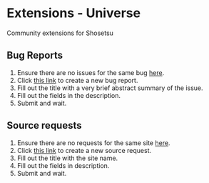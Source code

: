 # Extensions - Universe

Community extensions for Shosetsu

## Bug Reports

1. Ensure there are no issues for the same bug [here][issues].
2. Click [this link][bug-report] to create a new bug report.
3. Fill out the title with a very brief abstract summary of the issue.
4. Fill out the fields in the description.
5. Submit and wait.

## Source requests

1. Ensure there are no requests for the same site [here][issues].
2. Click [this link][source-request] to create a new source request.
3. Fill out the title with the site name.
4. Fill out the fields in description.
5. Submit and wait.



[lua-template]: https://gitlab.com/shosetsuorg/kotlin-lib/-/raw/main/templates/extension-template.lua
[js-template]:https://gitlab.com/shosetsuorg/kotlin-lib/-/raw/main/templates/extension-template.js
[source-request]: https://gitlab.com/shosetsuorg/extensions/-/issues/new?issuable_template=source_request
[bug-report]: https://gitlab.com/shosetsuorg/extensions/-/issues/new?issuable_template=bug_report
[issues]: https://gitlab.com/shosetsuorg/extensions/-/issues
